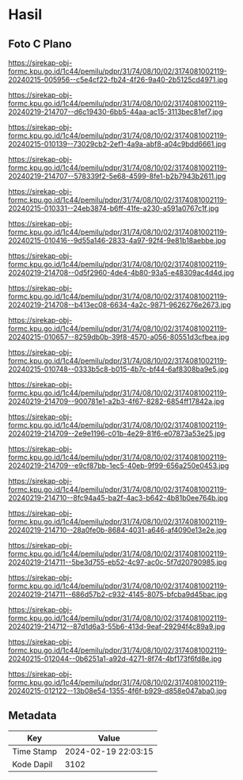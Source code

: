 # Hasil

## Foto C Plano

https://sirekap-obj-formc.kpu.go.id/1c44/pemilu/pdpr/31/74/08/10/02/3174081002119-20240215-005956--c5e4cf22-fb24-4f26-9a40-2b5125cd4971.jpg

https://sirekap-obj-formc.kpu.go.id/1c44/pemilu/pdpr/31/74/08/10/02/3174081002119-20240219-214707--d6c19430-6bb5-44aa-ac15-3113bec81ef7.jpg

https://sirekap-obj-formc.kpu.go.id/1c44/pemilu/pdpr/31/74/08/10/02/3174081002119-20240215-010139--73029cb2-2ef1-4a9a-abf8-a04c9bdd6661.jpg

https://sirekap-obj-formc.kpu.go.id/1c44/pemilu/pdpr/31/74/08/10/02/3174081002119-20240219-214707--578339f2-5e68-4599-8fe1-b2b7943b2611.jpg

https://sirekap-obj-formc.kpu.go.id/1c44/pemilu/pdpr/31/74/08/10/02/3174081002119-20240215-010331--24eb3874-b6ff-41fe-a230-a591a0767c1f.jpg

https://sirekap-obj-formc.kpu.go.id/1c44/pemilu/pdpr/31/74/08/10/02/3174081002119-20240215-010416--9d55a146-2833-4a97-92f4-9e81b18aebbe.jpg

https://sirekap-obj-formc.kpu.go.id/1c44/pemilu/pdpr/31/74/08/10/02/3174081002119-20240219-214708--0d5f2960-4de4-4b80-93a5-e48309ac4d4d.jpg

https://sirekap-obj-formc.kpu.go.id/1c44/pemilu/pdpr/31/74/08/10/02/3174081002119-20240219-214708--b413ec08-6634-4a2c-9871-9626276e2673.jpg

https://sirekap-obj-formc.kpu.go.id/1c44/pemilu/pdpr/31/74/08/10/02/3174081002119-20240215-010657--8259db0b-39f8-4570-a056-80551d3cfbea.jpg

https://sirekap-obj-formc.kpu.go.id/1c44/pemilu/pdpr/31/74/08/10/02/3174081002119-20240215-010748--0333b5c8-b015-4b7c-bf44-6af8308ba9e5.jpg

https://sirekap-obj-formc.kpu.go.id/1c44/pemilu/pdpr/31/74/08/10/02/3174081002119-20240219-214709--900781e1-a2b3-4f67-8282-6854ff17842a.jpg

https://sirekap-obj-formc.kpu.go.id/1c44/pemilu/pdpr/31/74/08/10/02/3174081002119-20240219-214709--2e9e1196-c01b-4e29-81f6-e07873a53e25.jpg

https://sirekap-obj-formc.kpu.go.id/1c44/pemilu/pdpr/31/74/08/10/02/3174081002119-20240219-214709--e9cf87bb-1ec5-40eb-9f99-656a250e0453.jpg

https://sirekap-obj-formc.kpu.go.id/1c44/pemilu/pdpr/31/74/08/10/02/3174081002119-20240219-214710--8fc94a45-ba2f-4ac3-b642-4b81b0ee764b.jpg

https://sirekap-obj-formc.kpu.go.id/1c44/pemilu/pdpr/31/74/08/10/02/3174081002119-20240219-214710--28a0fe0b-8684-4031-a646-af4090e13e2e.jpg

https://sirekap-obj-formc.kpu.go.id/1c44/pemilu/pdpr/31/74/08/10/02/3174081002119-20240219-214711--5be3d755-eb52-4c97-ac0c-5f7d20790985.jpg

https://sirekap-obj-formc.kpu.go.id/1c44/pemilu/pdpr/31/74/08/10/02/3174081002119-20240219-214711--686d57b2-c932-4145-8075-bfcba9d45bac.jpg

https://sirekap-obj-formc.kpu.go.id/1c44/pemilu/pdpr/31/74/08/10/02/3174081002119-20240219-214712--87d1d6a3-55b6-413d-9eaf-29294f4c89a9.jpg

https://sirekap-obj-formc.kpu.go.id/1c44/pemilu/pdpr/31/74/08/10/02/3174081002119-20240215-012044--0b6251a1-a92d-4271-8f74-4bf173f6fd8e.jpg

https://sirekap-obj-formc.kpu.go.id/1c44/pemilu/pdpr/31/74/08/10/02/3174081002119-20240215-012122--13b08e54-1355-4f6f-b929-d858e047aba0.jpg


## Metadata

| Key        | Value               |
| ---------- | ------------------- |
| Time Stamp | 2024-02-19 22:03:15 |
| Kode Dapil | 3102                |



